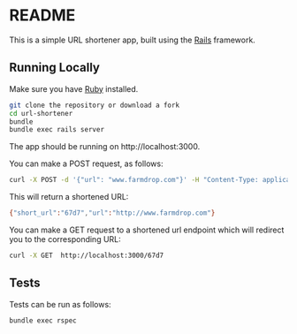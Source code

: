 # README

This is a simple URL shortener app, built using the [Rails](http://rubyonrails.org) framework.

## Running Locally

Make sure you have [Ruby](https://www.ruby-lang.org) installed.

```sh
git clone the repository or download a fork
cd url-shortener
bundle
bundle exec rails server
```

The app should be running on http://localhost:3000.

You can make a POST request, as follows: 
```sh
curl -X POST -d '{"url": "www.farmdrop.com"}' -H "Content-Type: application/json" http://localhost:3000/
```
This will return a shortened URL:
```sh
{"short_url":"67d7","url":"http://www.farmdrop.com"}
```

You can make a GET request to a shortened url endpoint which will redirect you to the corresponding URL:
```sh
curl -X GET  http://localhost:3000/67d7
```

## Tests

Tests can be run as follows:
```sh
bundle exec rspec
```
